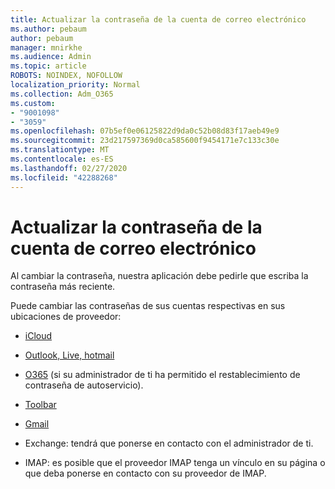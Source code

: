 ```yaml
---
title: Actualizar la contraseña de la cuenta de correo electrónico
ms.author: pebaum
author: pebaum
manager: mnirkhe
ms.audience: Admin
ms.topic: article
ROBOTS: NOINDEX, NOFOLLOW
localization_priority: Normal
ms.collection: Adm_O365
ms.custom:
- "9001098"
- "3059"
ms.openlocfilehash: 07b5ef0e06125822d9da0c52b08d83f17aeb49e9
ms.sourcegitcommit: 23d217597369d0ca585600f9454171e7c133c30e
ms.translationtype: MT
ms.contentlocale: es-ES
ms.lasthandoff: 02/27/2020
ms.locfileid: "42288268"
---
```

# <a name="updating-your-email-account-password"></a>Actualizar la contraseña de la cuenta de correo electrónico

Al cambiar la contraseña, nuestra aplicación debe pedirle que escriba la contraseña más reciente.

Puede cambiar las contraseñas de sus cuentas respectivas en sus ubicaciones de proveedor:

- [iCloud](https://support.apple.com/HT201487)

- [Outlook, Live, hotmail](https://account.live.com/password/reset)

- [O365](https://passwordreset.microsoftonline.com) (si su administrador de ti ha permitido el restablecimiento de contraseña de autoservicio).

- [Toolbar](https://login.yahoo.com/account/challenge/username?done=https%3A%2F%2Fwww.yahoo.com%2F&authMechanism=secondary&chllngnm=base&sessionIndex=QQ--)

- [Gmail](https://support.google.com/mail/answer/41078?co=GENIE.Platform%3DDesktop&hl=en)

- Exchange: tendrá que ponerse en contacto con el administrador de ti.

- IMAP: es posible que el proveedor IMAP tenga un vínculo en su página o que deba ponerse en contacto con su proveedor de IMAP.